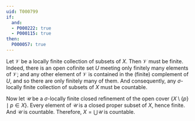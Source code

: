 ```yaml
---
uid: T000799
if:
  and:
  - P000222: true
  - P000115: true
then:
  P000057: true
---
```


Let $\mathscr V$ be a locally finite collection of subsets of $X$.
Then $\mathscr V$ must be finite.
Indeed, there is an open cofinite set $U$ meeting only finitely many elements of $\mathscr V$;
and any other element of $\mathscr V$ is contained in the (finite) complement of $U$, and so there are only finitely many of them.
And consequently, any $\sigma$-locally finite collection of subsets of $X$ must be countable.

Now let $\mathscr U$ be a $\sigma$-locally finite closed refinement of the open cover $\left\{ X \setminus \{p\} \mid p \in X \right\}$.
Every element of $\mathscr U$ is a closed proper subset of $X$, hence finite.
And $\mathscr U$ is countable.  Therefore, $X=\bigcup\mathscr U$ is countable.
